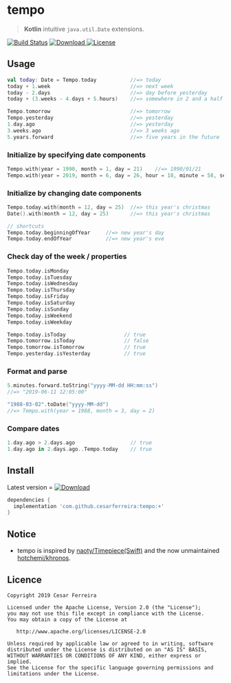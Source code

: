 # tempo
> **Kotlin** intuitive `java.util.Date` extensions.

[![Build Status](https://travis-ci.org/cesarferreira/tempo.svg?branch=master)](https://travis-ci.org/cesarferreira/tempo) [![Download](https://api.bintray.com/packages/cesarferreira/maven/tempo/images/download.svg) ](https://bintray.com/cesarferreira/maven/tempo/_latestVersion) [![License](https://img.shields.io/badge/license-APACHE2-green.svg)](https://www.apache.org/licenses/LICENSE-2.0.html)


## Usage

```kotlin
val today: Date = Tempo.today           //=> today
today + 1.week                          //=> next week 
today - 2.days                          //=> day before yesterday
today + (3.weeks - 4.days + 5.hours)    //=> somewhere in 2 and a half weeks

Tempo.tomorrow                          //=> tomorrow
Tempo.yesterday                         //=> yesterday
1.day.ago                               //=> yesterday
3.weeks.ago                             //=> 3 weeks ago
5.years.forward                         //=> five years in the future 
```

### Initialize by specifying date components

```kotlin
Tempo.with(year = 1990, month = 1, day = 21)    //=> 1990/01/21
Tempo.with(year = 2019, month = 6, day = 26, hour = 18, minute = 58, second = 31, millisecond = 777)
```

### Initialize by changing date components

```kotlin
Tempo.today.with(month = 12, day = 25)  //=> this year's christmas
Date().with(month = 12, day = 25)       //=> this year's christmas

// shortcuts
Tempo.today.beginningOfYear     //=> new year's day
Tempo.today.endOfYear           //=> new year's eve
```

### Check day of the week / properties

```kotlin
Tempo.today.isMonday
Tempo.today.isTuesday
Tempo.today.isWednesday
Tempo.today.isThursday
Tempo.today.isFriday
Tempo.today.isSaturday
Tempo.today.isSunday
Tempo.today.isWeekend
Tempo.today.isWeekday

Tempo.today.isToday                   // true
Tempo.tomorrow.isToday                // false
Tempo.tomorrow.isTomorrow             // true
Tempo.yesterday.isYesterday           // true
```

### Format and parse

```kotlin
5.minutes.forward.toString("yyyy-MM-dd HH:mm:ss")
//=> "2019-06-11 12:05:00"

"1988-03-02".toDate("yyyy-MM-dd")
//=> Tempo.with(year = 1988, month = 3, day = 2)
```

### Compare dates

```kotlin
1.day.ago > 2.days.ago                  // true
1.day.ago in 2.days.ago..Tempo.today    // true
```

## Install

Latest version = [![Download](https://api.bintray.com/packages/cesarferreira/maven/tempo/images/download.svg) ](https://bintray.com/cesarferreira/maven/tempo/_latestVersion)

```groovy
dependencies {
  implementation 'com.github.cesarferreira:tempo:+'
}
```

## Notice

- tempo is inspired by [naoty/Timepiece(Swift)](https://github.com/naoty/Timepiece) and the now unmaintained [hotchemi/khronos](https://github.com/hotchemi/khronos).

## Licence

```
Copyright 2019 Cesar Ferreira

Licensed under the Apache License, Version 2.0 (the "License");
you may not use this file except in compliance with the License.
You may obtain a copy of the License at

   http://www.apache.org/licenses/LICENSE-2.0

Unless required by applicable law or agreed to in writing, software
distributed under the License is distributed on an "AS IS" BASIS,
WITHOUT WARRANTIES OR CONDITIONS OF ANY KIND, either express or implied.
See the License for the specific language governing permissions and
limitations under the License.
```